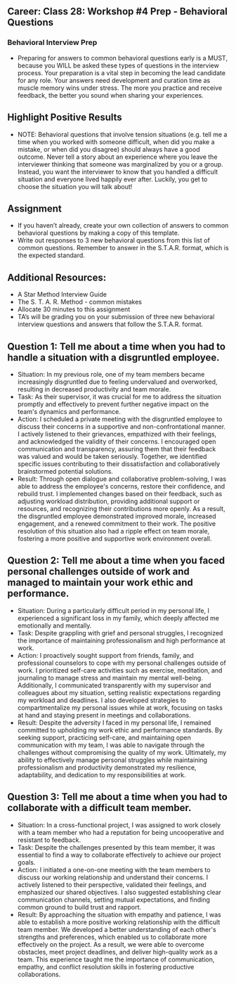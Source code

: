 ## Career: Class 28: Workshop #4 Prep - Behavioral Questions

### Behavioral Interview Prep
- Preparing for answers to common behavioral questions early is a MUST, because you WILL be asked these types of questions in the interview process. Your preparation is a vital step in becoming the lead candidate for any role. Your answers need development and curation time as muscle memory wins under stress. The more you practice and receive feedback, the better you sound when sharing your experiences.
## Highlight Positive Results
- NOTE: Behavioral questions that involve tension situations (e.g. tell me a time when you worked with someone difficult, when did you make a mistake, or when did you disagree) should always have a good outcome. Never tell a story about an experience where you leave the interviewer thinking that someone was marginalized by you or a group. Instead, you want the interviewer to know that you handled a difficult situation and everyone lived happily ever after. Luckily, you get to choose the situation you will talk about!
## Assignment
- If you haven’t already, create your own collection of answers to common behavioral questions by making a copy of this template.
- Write out responses to 3 new behavioral questions from this list of common questions. Remember to answer in the S.T.A.R. format, which is the expected standard.
## Additional Resources:

- A Star Method Interview Guide
- The S. T. A. R. Method - common mistakes
- Allocate 30 minutes to this assignment
- TA’s will be grading you on your submission of three new behavioral interview questions and answers that follow the S.T.A.R. format.

## Question 1: Tell me about a time when you had to handle a situation with a disgruntled employee.

- Situation: In my previous role, one of my team members became increasingly disgruntled due to feeling undervalued and overworked, resulting in decreased productivity and team morale.
- Task: As their supervisor, it was crucial for me to address the situation promptly and effectively to prevent further negative impact on the team's dynamics and performance.
- Action: I scheduled a private meeting with the disgruntled employee to discuss their concerns in a supportive and non-confrontational manner. I actively listened to their grievances, empathized with their feelings, and acknowledged the validity of their concerns. I encouraged open communication and transparency, assuring them that their feedback was valued and would be taken seriously. Together, we identified specific issues contributing to their dissatisfaction and collaboratively brainstormed potential solutions.
- Result: Through open dialogue and collaborative problem-solving, I was able to address the employee's concerns, restore their confidence, and rebuild trust. I implemented changes based on their feedback, such as adjusting workload distribution, providing additional support or resources, and recognizing their contributions more openly. As a result, the disgruntled employee demonstrated improved morale, increased engagement, and a renewed commitment to their work. The positive resolution of this situation also had a ripple effect on team morale, fostering a more positive and supportive work environment overall.


## Question 2: Tell me about a time when you faced personal challenges outside of work and managed to maintain your work ethic and performance.

- Situation: During a particularly difficult period in my personal life, I experienced a significant loss in my family, which deeply affected me emotionally and mentally.
- Task: Despite grappling with grief and personal struggles, I recognized the importance of maintaining professionalism and high performance at work.
- Action: I proactively sought support from friends, family, and professional counselors to cope with my personal challenges outside of work. I prioritized self-care activities such as exercise, meditation, and journaling to manage stress and maintain my mental well-being. Additionally, I communicated transparently with my supervisor and colleagues about my situation, setting realistic expectations regarding my workload and deadlines. I also developed strategies to compartmentalize my personal issues while at work, focusing on tasks at hand and staying present in meetings and collaborations.
- Result: Despite the adversity I faced in my personal life, I remained committed to upholding my work ethic and performance standards. By seeking support, practicing self-care, and maintaining open communication with my team, I was able to navigate through the challenges without compromising the quality of my work. Ultimately, my ability to effectively manage personal struggles while maintaining professionalism and productivity demonstrated my resilience, adaptability, and dedication to my responsibilities at work.


## Question 3: Tell me about a time when you had to collaborate with a difficult team member.

- Situation: In a cross-functional project, I was assigned to work closely with a team member who had a reputation for being uncooperative and resistant to feedback.
- Task: Despite the challenges presented by this team member, it was essential to find a way to collaborate effectively to achieve our project goals.
- Action: I initiated a one-on-one meeting with the team members to discuss our working relationship and understand their concerns. I actively listened to their perspective, validated their feelings, and emphasized our shared objectives. I also suggested establishing clear communication channels, setting mutual expectations, and finding common ground to build trust and rapport.
- Result: By approaching the situation with empathy and patience, I was able to establish a more positive working relationship with the difficult team member. We developed a better understanding of each other's strengths and preferences, which enabled us to collaborate more effectively on the project. As a result, we were able to overcome obstacles, meet project deadlines, and deliver high-quality work as a team. This experience taught me the importance of communication, empathy, and conflict resolution skills in fostering productive collaborations.

